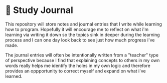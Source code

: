 <h1>🧠 Study Journal</h1>

This repository will store notes and journal entries that I write while learning how to program. Hopefully it will encourage me to reflect on what i'm learning via writing it down so the topics sink in deeper during the learning process and I can one day look back to see just how much progress i've made.

The journal entries will often be intentionally written from a "teacher" type of perspective because I find that explaining concepts to others in my own words really helps me identify the holes in my own logic and therefore provides an oppportunity to correct myself and expand on what i've learned. 
